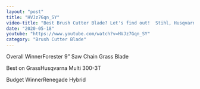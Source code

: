 ```yaml
---
layout: "post"
title: "HVJz7Gqn_SY"
video-title: "Best Brush Cutter Blade? Let's find out!  Stihl, Husqvarna, Echo, Oregon, Renegade  Forester"
date: "2020-05-18"
youtube: "https://www.youtube.com/watch?v=HVJz7Gqn_SY"
category: "Brush Cutter Blade"
---
```

<div class="space-y-1"><p><span class="inline-flex items-center justify-center px-2 py-1 mr-2 text-sm font-semibold leading-none bg-white hover:bg-gray-100 text-gray-400 border border-gray-200 rounded-full">Overall Winner</span>Forester 9” Saw Chain Grass Blade<br></p><p><span class="inline-flex items-center justify-center px-2 py-1 mr-2 text-sm font-semibold leading-none bg-white hover:bg-gray-100 text-gray-400 border border-gray-200 rounded-full">Best on Grass</span>Husqvarna Multi 300-3T<br></p><p><span class="inline-flex items-center justify-center px-2 py-1 mr-2 text-sm font-semibold leading-none bg-white hover:bg-gray-100 text-gray-400 border border-gray-200 rounded-full">Budget Winner</span>Renegade Hybrid<br></p></div>